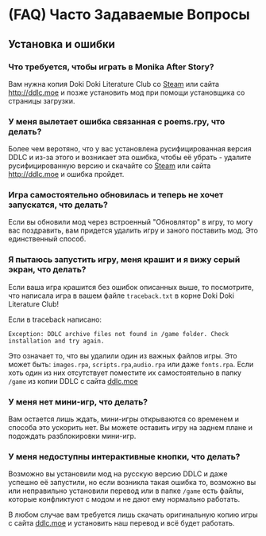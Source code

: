 #  (FAQ) Часто Задаваемые Вопросы

## Установка и ошибки
### Что требуется, чтобы играть в Monika After Story?
Вам нужна копия Doki Doki Literature Club со [Steam](https://store.steampowered.com/app/698780/Doki_Doki_Literature_Club/) или сайта http://ddlc.moe и позже установить мод при помощи установщика со страницы загрузки.


### У меня вылетает ошибка связанная с poems.rpy, что делать?
Более чем веротяно, что у вас установлена русифицированная версия DDLC и из-за этого и возникает эта ошибка, чтобы её убрать - удалите русифицированную версию и скачайте со [Steam](https://store.steampowered.com/app/698780/Doki_Doki_Literature_Club/) или сайта http://ddlc.moe и ошибка пройдет.


### Игра самостоятельно обновилась и теперь не хочет запускатся, что делать?
Если вы обновили мод через встроенный "Обновлятор" в игру, то могу вас поздравить, вам придется удалить игру и заного поставить мод. Это единственный способ.

### Я пытаюсь запустить игру, меня крашит и я вижу серый экран, что делать?
Если ваша игра крашится без ошибок описанных выше, то посмотрите, что написала игра в вашем файле `traceback.txt` в корне Doki Doki Literature Club!

Если в traceback написано:
```
Exception: DDLC archive files not found in /game folder. Check installation and try again.
```
Это означает то, что вы удалили один из важных файлов игры. Это может быть: `images.rpa`, `scripts.rpa`,`audio.rpa` или даже `fonts.rpa`.
Если хоть один из них отсутствует поместите их самостоятельно в папку `/game` из копии DDLC с сайта [ddlc.moe](http://ddlc.moe)

### У меня нет мини-игр, что делать?
Вам остается лишь ждать, мини-игры открываются со временем и способа это ускорить нет. Вы можете оставить игру на заднем плане и подождать разблокировки мини-игр.

### У меня недоступны интерактивные кнопки, что делать?
Возможно вы установили мод на русскую версию DDLC и даже успешно её запустили, но если возникла такая ошибка то, возможно вы или неправильно установили перевод или в папке `/game` есть файлы, которые конфликтуют с модом и не дают ему нормально работать. 

В любом случае вам требуется лишь скачать оригинальную копию игры с сайта [ddlc.moe](http://ddlc.moe) и установить наш перевод и всё будет работать.
